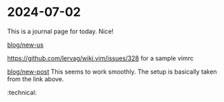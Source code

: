 # 2024-07-02

This is a journal page for today. Nice!

[blog/new-us](/blog/new-us.md)

https://github.com/lervag/wiki.vim/issues/328 for a sample vimrc

[blog/new-post](/blog/new-post.md) This seems to work smoothly. The setup is
basically taken from the link above. 

:technical:

